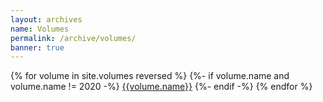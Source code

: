 ```yaml
---
layout: archives
name: Volumes
permalink: /archive/volumes/
banner: true
---
```


<div class="row">
  <div class="col s12 m10 l8">
    <div class="collection">
      {% for volume in site.volumes reversed %}
      {%- if volume.name and volume.name != 2020 -%}
        <a href="{{volume.url}}" class="waves-effect collection-item">{{volume.name}}</a>
      {%- endif -%}
      {% endfor %}
    </div>
  </div>
</div>
